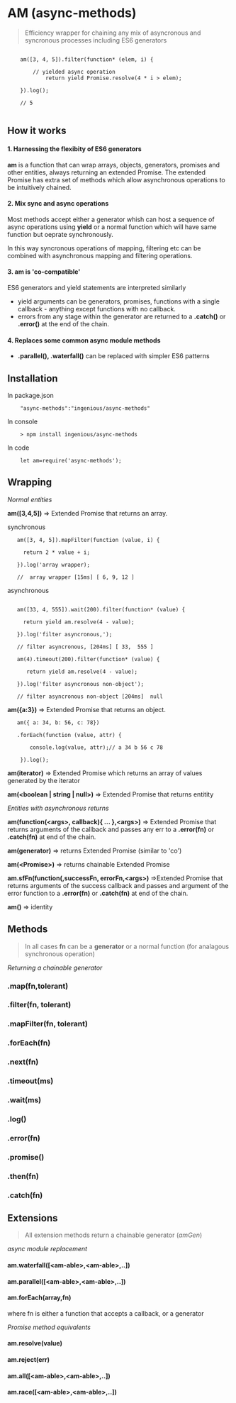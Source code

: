 #  AM (async-methods)
>Efficiency wrapper for chaining any mix of asyncronous and syncronous processes including  ES6 generators

```

	am([3, 4, 5]).filter(function* (elem, i) {
	
		// yielded async operation
    		return yield Promise.resolve(4 * i > elem);
	
	}).log();
  	
	// 5
  	
```
## How it works

#### 1. Harnessing the flexibity of ES6 generators
**am** is a function that can wrap arrays, objects, generators, promises and other entities, always returning an extended Promise.  The extended Promise has extra set of methods which allow asynchronous operations to be intuitively chained.  

#### 2. Mix sync and async operations
Most methods accept either a generator whish can host a sequence of async operations using **yield** or a normal function which will have same function but oeprate synchronously.

In this way syncronous operations of mapping, filtering etc can be combined with asynchronous mapping and filtering operations.

#### 3. am is 'co-compatible'
ES6 generators and yield statements are interpreted similarly

- yield arguments can be generators, promises, functions with a single callback - anything except functions with no callback.
- errors from any stage within the generator are returned to a **.catch()** or **.error()** at the end of the chain.

#### 4.  Replaces some common async module methods 
- **.parallel(), .waterfall()** can be replaced with simpler ES6 patterns
 
## Installation
In package.json

```
	"async-methods":"ingenious/async-methods"
```

In console

```
	> npm install ingenious/async-methods
```
In code

```
	let am=require('async-methods');
```
## Wrapping

*Normal entities*

**am([3,4,5])** => Extended Promise that returns an array.

synchronous
```
   am([3, 4, 5]).mapFilter(function (value, i) {

     return 2 * value + i;
   
   }).log('array wrapper);

   //  array wrapper [15ms] [ 6, 9, 12 ]​​​​​
```
asynchronous

```

   am([33, 4, 555]).wait(200).filter(function* (value) {
   
     return yield am.resolve(4 - value);
   
   }).log('filter asyncronous,');

   // ​​​​​filter asyncronous, [204ms] [ 33,  555 ]​​​​​
```
```
   am(4).timeout(200).filter(function* (value) {
   
      return yield am.resolve(4 - value);
   
   }).log('filter asyncronous non-object');

   // filter asyncronous non-object [204ms]  null

```
**am({a:3})** => Extended Promise that returns an object.

```
   am({ a: 34, b: 56, c: 78})
   
   .forEach(function (value, attr) {

       console.log(value, attr);// a 34 b 56 c 78

    }).log();

```

**am(iterator)**  => Extended Promise which returns an array of values generated by the iterator

**am(&lt;boolean | string | null&gt;)** => Extended Promise that returns entitity

*Entities with asynchronous returns*

**am(function(&lt;args&gt;, callback){ ... },&lt;args&gt;)** => Extended Promise that returns arguments of the callback and passes any err to a **.error(fn)**  or **.catch(fn)** at end of the chain.

**am(generator)**  => returns Extended Promise (similar to 'co')

**am(&lt;Promise&gt;)**  => returns chainable Extended Promise

**am.sfFn(function(<args>,successFn, errorFn,&lt;args&gt;)** =>Extended Promise that returns arguments of the success callback and passes and argument of the error function to a **.error(fn)**  or **.catch(fn)** at end of the chain.

**am(<Extended Promise>)** => identity

## Methods

> In all cases **fn** can be a **generator** or a normal function (for analagous synchronous operation)

*Returning a chainable generator*
### .map(fn,tolerant)

### .filter(fn, tolerant)

### .mapFilter(fn, tolerant)

### .forEach(fn)

### .next(fn)

### .timeout(ms)
### .wait(ms)

### .log()

### .error(fn)

### .promise() 

### .then(fn)

### .catch(fn)

## Extensions 

>All extension methods return a chainable generator (*amGen*)

*async module replacement*

#### am.waterfall([&lt;am-able>,&lt;am-able>,..])
#### am.parallel([&lt;am-able>,&lt;am-able>,..])
#### am.forEach(array,fn) 
where fn is either a function that accepts a callback, or a generator



*Promise method equivalents*

#### am.resolve(value)
#### am.reject(err)
#### am.all([&lt;am-able>,&lt;am-able>,..])
#### am.race([&lt;am-able&gt;,&lt;am-able&gt;,..])


